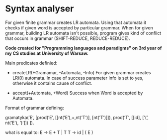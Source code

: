 # Syntax analyser
For given finite grammar creates LR automata. Using that automata it checks if given word is accepted by particular grammar. When for given grammar, building LR automata isn't possible, program gives kind of conflict that occurs in grammar (SHIFT-REDUCE, REDUCE-REDUCE).

**Code created for "Programming languages ​​and paradigms" on 3rd year of my CS studies at University of Warsaw.**

Main predicates definied:
* createLR(+Gramamar, -Automata, -Info)
For given grammar creates LR(0) automata. In case of success parameter Info is set to yes, otherwise it contains cause of conflict.

* accept(+Automata, +Word)
Success when Word is accepted by Automata.

Format of grammar defining:

gramatyka(’E’, [prod(’E’, [[nt(’E’),+,nt(’T’)], [nt(’T’)]]),
prod(’T’, [[id], [’(’, nt(’E’), ’)’]]) ]).

what is equal to:
E -> E + T | T
T -> id | ( E )



